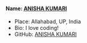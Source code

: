 #### Name: [ANISHA KUMARI](https://github.com/anishakinshu)
- Place: Allahabad, UP, India
- Bio: I love coding! 
- GitHub: [ANISHA KUMARI](https://github.com/anishakinshu)
